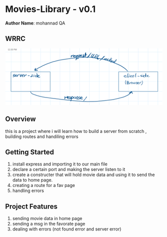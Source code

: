 # Movies-Library - v0.1

**Author Name**: mohannad QA

## WRRC

![wrrc](/wrrc/wrrc.png)

## Overview

this is a project where i will learn how to build a server from scratch , building routes and handiling errors

## Getting Started

1. install express and importing it to our main file
2. declare a certain port and making the server listen to it
3. create a constructer that will hold movie data and using it to send the data to home page.
4. creating a route for a fav page
5. handling errors

## Project Features

1. sending movie data in home page
2. sending a msg in the favorate page
3. dealing with errors (not found error and server error)
